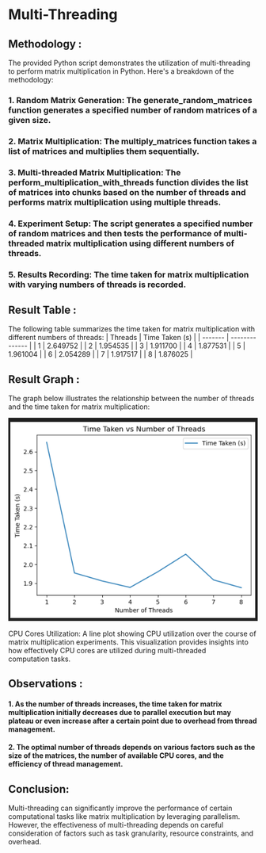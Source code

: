 # Multi-Threading

## Methodology :
The provided Python script demonstrates the utilization of multi-threading to perform matrix multiplication in Python. Here's a breakdown of the methodology:

### 1. Random Matrix Generation: The generate_random_matrices function generates a specified number of random matrices of a given size.
### 2. Matrix Multiplication: The multiply_matrices function takes a list of matrices and multiplies them sequentially.
### 3. Multi-threaded Matrix Multiplication: The perform_multiplication_with_threads function divides the list of matrices into chunks based on the number of threads and performs matrix multiplication using multiple threads.
### 4. Experiment Setup: The script generates a specified number of random matrices and then tests the performance of multi-threaded matrix multiplication using different numbers of threads.
### 5. Results Recording: The time taken for matrix multiplication with varying numbers of threads is recorded.

## Result Table :
The following table summarizes the time taken for matrix multiplication with different numbers of threads:
| Threads | Time Taken (s) |
| ------- | -------------- |
| 1       | 2.649752       |
| 2       | 1.954535       |
| 3       | 1.911700       |
| 4       | 1.877531       |
| 5       | 1.961004       |
| 6       | 2.054289       |
| 7       | 1.917517       |
| 8       | 1.876025       |



## Result Graph :
The graph below illustrates the relationship between the number of threads and the time taken for matrix multiplication:

![notfound](https://github.com/Sehaj4546/Multi-Threading/blob/0f73147c06b9a29e2416bb15c3841b0d1cd368fe/graph.png)

CPU Cores Utilization: A line plot showing CPU utilization over the course of matrix multiplication experiments. This visualization provides insights into how effectively CPU cores are utilized during multi-threaded computation tasks.
## Observations :
#### 1. As the number of threads increases, the time taken for matrix multiplication initially decreases due to parallel execution but may plateau or even increase after a certain point due to overhead from thread management.
#### 2. The optimal number of threads depends on various factors such as the size of the matrices, the number of available CPU cores, and the efficiency of thread management.

## Conclusion:
Multi-threading can significantly improve the performance of certain computational tasks like matrix multiplication by leveraging parallelism. However, the effectiveness of multi-threading depends on careful consideration of factors such as task granularity, resource constraints, and overhead.
